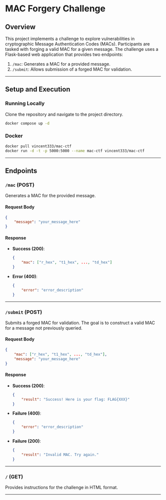 # MAC Forgery Challenge

## Overview

This project implements a challenge to explore vulnerabilities in cryptographic Message Authentication Codes (MACs). Participants are tasked with forging a valid MAC for a given message. The challenge uses a Flask-based web application that provides two endpoints:

1. `/mac`: Generates a MAC for a provided message.
2. `/submit`: Allows submission of a forged MAC for validation.

---

## Setup and Execution

### Running Locally

Clone the repository and navigate to the project directory. 

```bash
docker compose up -d
```

### Docker

``` bash
docker pull vincent333/mac-ctf
docker run -d -t -p 5000:5000 --name mac-ctf vincent333/mac-ctf
```

---

## Endpoints

### `/mac` (POST)

Generates a MAC for the provided message.

#### Request Body
```json
{
    "message": "your_message_here"
}
```

#### Response
- **Success (200)**:
  ```json
  {
      "mac": ["r_hex", "t1_hex", ..., "td_hex"]
  }
  ```
- **Error (400)**:
  ```json
  {
      "error": "error_description"
  }
  ```

---

### `/submit` (POST)

Submits a forged MAC for validation. The goal is to construct a valid MAC for a message not previously queried.

#### Request Body
```json
{
    "mac": ["r_hex", "t1_hex", ..., "td_hex"],
    "message": "your_message_here"
}
```

#### Response
- **Success (200)**:
  ```json
  {
      "result": "Success! Here is your flag: FLAG{XXX}"
  }
  ```
- **Failure (400)**:
  ```json
  {
      "error": "error_description"
  }
  ```
- **Failure (200)**:
  ```json
  {
      "result": "Invalid MAC. Try again."
  }
  ```

---

### `/` (GET)

Provides instructions for the challenge in HTML format.

---
